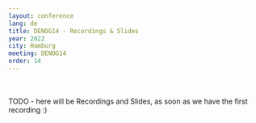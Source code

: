 ```yaml
---
layout: conference
lang: de
title: DENOG14 - Recordings & Slides
year: 2022
city: Hamburg
meeting: DENOG14
order: 14
---
```


<br />
<br />
TODO - here will be Recordings and Slides, as soon as we have the first recording :) 

